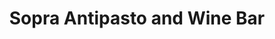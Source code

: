 ---
title: "Sopra Antipasto and Wine Bar"
url: /colorado-springs/sopra-antipasto-and-wine-bar/
shop: Wein
---